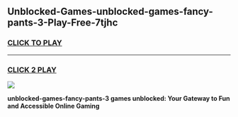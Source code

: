 
## Unblocked-Games-unblocked-games-fancy-pants-3-Play-Free-7tjhc
<h3>
<a href="https://premium76.site?title=unblocked-games-fancy-pants-3&ref=18A1">CLICK TO PLAY</a></h3>
<hr>

<h3>
<a href="https://premium76.site?title=unblocked-games-fancy-pants-3&ref=18A1">CLICK 2 PLAY</a>
  
</h3>

<a href="https://premium76.site?title=unblocked-games-fancy-pants-3&ref=18A1"><img src="https://clearcache.store/games.png"></a>


**unblocked-games-fancy-pants-3 games unblocked: Your Gateway to Fun and Accessible Online Gaming**
